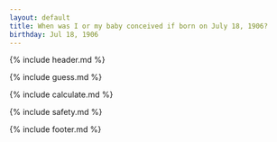 ```yaml
---
layout: default
title: When was I or my baby conceived if born on July 18, 1906?
birthday: Jul 18, 1906
---
```


{% include header.md %}

{% include guess.md %}

{% include calculate.md %}

{% include safety.md %}

{% include footer.md %}




